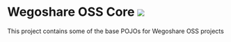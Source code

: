 Wegoshare OSS Core [![](https://raw.githubusercontent.com/novoda/novoda/master/assets/btn_apache_lisence.png)](LICENSE.txt)
====================================
This project contains some of the base POJOs for Wegoshare OSS projects
